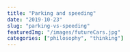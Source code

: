 ```yaml
---
title: "Parking and speeding"
date: "2019-10-23"
slug: "parking-vs-speeding"
featuredImg: "/images/futureCars.jpg"
categories: ["philosophy", "thinking"]
---
```



